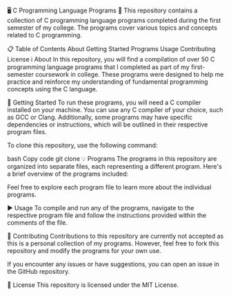 🖥️ C Programming Language Programs 🚀
This repository contains a collection of C programming language programs completed during the first semester of my college. The programs cover various topics and concepts related to C programming.

📋 Table of Contents
About
Getting Started
Programs
Usage
Contributing
License
ℹ️ About
In this repository, you will find a compilation of over 50 C programming language programs that I completed as part of my first-semester coursework in college. These programs were designed to help me practice and reinforce my understanding of fundamental programming concepts using the C language.

🚀 Getting Started
To run these programs, you will need a C compiler installed on your machine. You can use any C compiler of your choice, such as GCC or Clang. Additionally, some programs may have specific dependencies or instructions, which will be outlined in their respective program files.

To clone this repository, use the following command:

bash
Copy code
git clone 
💡 Programs
The programs in this repository are organized into separate files, each representing a different program. Here's a brief overview of the programs included:

Feel free to explore each program file to learn more about the individual programs.

▶️ Usage
To compile and run any of the programs, navigate to the respective program file and follow the instructions provided within the comments of the file.

🤝 Contributing
Contributions to this repository are currently not accepted as this is a personal collection of my programs. However, feel free to fork this repository and modify the programs for your own use.

If you encounter any issues or have suggestions, you can open an issue in the GitHub repository.

📄 License
This repository is licensed under the MIT License.
